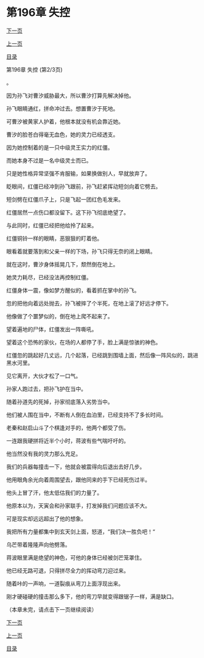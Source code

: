 <h1>第196章   失控</h1>
            <div><p><a href="./587_%E7%AC%AC196%E7%AB%A0_%E5%A4%B1%E6%8E%A7.md">下一页</a></p><p><a href="./585_%E7%AC%AC196%E7%AB%A0_%E5%A4%B1%E6%8E%A7.md">上一页</a></p><p><a href="../">目录</a></p></div>
            <div><p>第196章   失控 (第2/3页)</p><p>。</p><p>因为孙飞对曹汐威胁最大，所以曹汐打算先解决掉他。</p><p>孙飞眼睛通红，拼命冲过去。想置曹汐于死地。</p><p>可曹汐被黄家人护着，他根本就没有机会靠近她。</p><p>曹汐的脸苍白得毫无血色，她的灵力已经透支。</p><p>因为她控制着的是一只中级灵王实力的红僵。</p><p>而她本身不过是一名中级灵士而已。</p><p>只是她性格异常坚强不肯服输，如果换做别人，早就放弃了。</p><p>眨眼间，红僵已经冲到孙飞跟前，孙飞赶紧挥动短剑向着它劈去。</p><p>短剑劈在红僵爪子上，只是飞起一团红色毛发来。</p><p>红僵居然一点伤口都没留下。这下孙飞彻底绝望了。</p><p>与此同时，红僵已经把他给拎了起来。</p><p>红僵铜铃一样的眼睛，恶狠狠的盯着他。</p><p>眼看着就要落到和父亲一样的下场，孙飞只得无奈的闭上眼睛。</p><p>就在这时，曹汐身体摇晃几下，颓然倒在地上。</p><p>她灵力耗尽，已经没法再控制红僵。</p><p>红僵身体一震，像如梦方醒似的，看着抓在掌中的孙飞。</p><p>忽的把他向着远处抛去，孙飞被摔了个半死，在地上滚了好远才停下。</p><p>他像做了个噩梦似的，倒在地上爬不起来了。</p><p>望着遍地的尸体，红僵发出一阵嘶吼。</p><p>望着这个恐怖的家伙，在场的人都停了手，脸上满是惊骇的神色。</p><p>红僵忽的跳起好几丈远，几个起落，已经跳到围墙上面，然后像一阵风似的，跳进黑水河里。</p><p>见它离开，大伙才松了一口气。</p><p>孙家人跑过去，把孙飞护在当中。</p><p>随着孙道先的死掉，孙家彻底落入劣势当中。</p><p>他们被人围在当中，不断有人倒在血泊里，已经支持不了多长时间。</p><p>老秦和赵启山斗了个棋逢对手的，他两个都受了伤。</p><p>一连跟我硬拼将近半个小时，蒋波有些气喘吁吁的。</p><p>他当然没有我的灵力那么充足。</p><p>我们的兵器每撞击一下，他就会被震得向后退出去好几步。</p><p>他用眼角余光向着周围望去，跟他同来的手下已经死伤过半。</p><p>他头上冒了汗，他太低估我们的力量了。</p><p>他原本以为，天寅会和孙家联手，打发掉我们问题应该不大。</p><p>可是现实却远远超出了他的想象。</p><p>我把所有力量都集中到玄天剑上面，怒道，“我们决一胜负吧！“</p><p>乌芒带着隆隆声向他劈落。</p><p>蒋波眼里满是绝望的神色，可他的身体已经被剑芒笼罩住。</p><p>他已经无路可退，只得拼尽全力的挥动弯刀迎过来。</p><p>随着咔的一声响，一道裂痕从弯刀上面浮现出来。</p><p>刚才硬碰硬的撞击那么多下，他的弯刀早就变得跟锯子一样，满是缺口。</p><p>（本章未完，请点击下一页继续阅读）</p></div>
            <div><p><a href="./587_%E7%AC%AC196%E7%AB%A0_%E5%A4%B1%E6%8E%A7.md">下一页</a></p><p><a href="./585_%E7%AC%AC196%E7%AB%A0_%E5%A4%B1%E6%8E%A7.md">上一页</a></p><p><a href="../">目录</a></p></div>
